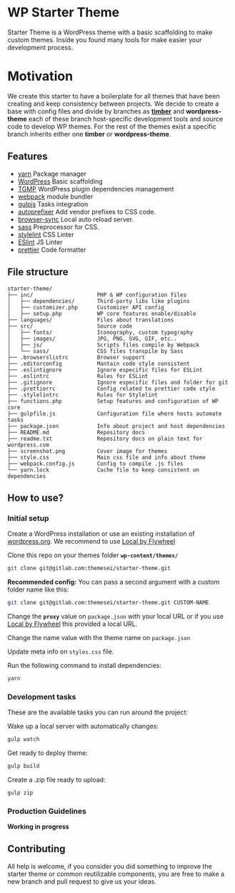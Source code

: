 # WP Starter Theme

Starter Theme is a WordPress theme with a basic scaffolding to make custom themes.
Inside you found many tools for make easier your development process.

# Motivation

We create this starter to have a boilerplate for all themes that have been creating and keep consistency between projects. We decide to create a base with config files and divide by branches as **[timber](https://timber.github.io/docs/)** and **wordpress-theme** each of these branch host-specific development tools and source code to develop WP themes. For the rest of the themes exist a specific branch inherits either one **timber** or **wordpress-theme**.

## Features

* [yarn](https://yarnpkg.com/lang/en/) Package manager
* [WordPress](https://wordpress.org/) Basic scaffolding
* [TGMP](http://tgmpluginactivation.com/) WordPress plugin dependencies management
* [webpack](https://webpack.js.org/) module bundler
* [gulpjs](http://gulpjs.com/) Tasks integration
* [autoprefixer](https://github.com/postcss/autoprefix) Add vendor prefixes to CSS code.
* [browser-sync](https://www.browsersync.io/) Local auto reload server.
* [sass](https://sass-lang.com/guide) Preprocessor for CSS.
* [stylelint](https://stylelint.io/) CSS Linter
* [ESlint](https://eslint.org/) JS Linter
* [prettier](https://prettier.io/) Code formatter

## File structure

```text
starter-theme/
├── inc/                    PHP & WP configuration files
│   ├── dependencies/       Third-party libs like plugins
│   ├── customizer.php      Customizer API config
│   ├── setup.php           WP core features enable/disable
├── languages/              Files about translations
├── src/                    Source code
│   ├── fonts/              Iconography, custom typography
│   ├── images/             JPG, PNG, SVG, GIF, etc..
│   ├── js/                 Scripts files compile by Webpack
│   └── sass/               CSS files transpile by Sass
├── .browserslistrc         Browser support
├── .editorconfig           Mantain code style consistent
├── .eslintignore           Ignore especific files for ESLint
├── .eslintrc               Rules for ESLint
├── .gitignore              Ignore especific files and folder for git
├── .prettierrc             Config related to prettier code style
├── .stylelintrc            Rules for Stylelint
├── functions.php           Setup features and configuration of WP core
├── gulpfile.js             Configuration file where hosts automate tasks
├── package.json            Info about project and host dependencies
├── README.md               Repository docs
├── readme.txt              Repository docs on plain text for wordpress.com
├── screenshot.png          Cover image for themes
├── style.css               Main css file and info about theme
├── webpack.config.js       Config to compile .js files
└── yarn.lock               Cache file to keep consistent on dependencies
```

## How to use?

### Initial setup

Create a WordPress installation or use an existing installation of [wordpress.org](https://wordpress.org/download/). We recommend to use [Local by Flywheel](https://localbyflywheel.com/)

Clone this repo on your themes folder **`wp-content/themes/`**

```sh
git clone git@gitlab.com:themesei/starter-theme.git
```

**Recommended config:** You can pass a second argument with a custom folder name like this:

```sh
git clone git@gitlab.com:themesei/starter-theme.git CUSTOM-NAME
```

Change the **`proxy`** value on `package.json` with your local URL or if you use [Local by Flywheel](https://localbyflywheel.com/) this provided a local URL.

Change the name value with the theme name on `package.json`

Update meta info on `styles.css` file.

Run the following command to install dependencies:

```sh
yarn
```

### Development tasks

These are the available tasks you can run around the project:

Wake up a local server with automatically changes:
```sh
gulp watch
```

Get ready to deploy theme:
```sh
gulp build
```

Create a .zip file ready to upload:
```sh
gulp zip
```

### Production Guidelines

**Working in progress**

## Contributing

All help is welcome, if you consider you did something to improve the starter theme or common
reutilizable components, you are free to make a new branch and pull request to give us your ideas.
